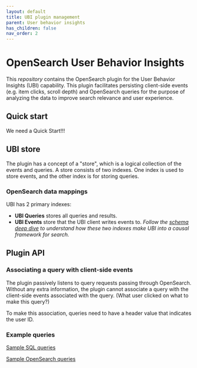 ```yaml
---
layout: default
title: UBI plugin management
parent: User behavior insights
has_children: false
nav_order: 2
---
```



# OpenSearch User Behavior Insights

This *repository* contains the OpenSearch plugin for the User Behavior Insights (UBI) capability. This plugin
facilitates persisting client-side events (e.g. item clicks, scroll depth) and OpenSearch queries for the purpose of analyzing the data
to improve search relevance and user experience.

## Quick start

We need a Quick Start!!!

## UBI store

The plugin has a concept of a "store", which is a logical collection of the events and queries. A store consists of two indexes. 
One index is used to store events, and the other index is for storing queries.

### OpenSearch data mappings
UBI has 2 primary indexes:
- **UBI Queries** stores all queries and results.
- **UBI Events** store that the UBI client writes events to.
*Follow the [schema deep dive]({{site.url}}{{site.baseurl}}/search-plugins/ubi/schemas/) to understand how these two indexes make UBI into a causal framework for search.*

## Plugin API


### Associating a query with client-side events

The plugin passively listens to query requests passing through OpenSearch. Without any extra information,
the plugin cannot associate a query with the client-side events associated with the query. (What user clicked on what to make this query?)

To make this association, queries need to have a header value that indicates the user ID.


### Example queries

[Sample SQL queries]({{site.url}}{{site.baseurl}}/search-plugins/ubi/sql-queries/)

[Sample OpenSearch queries]({{site.url}}{{site.baseurl}}/search-plugins/ubi/dsl-queries/)
